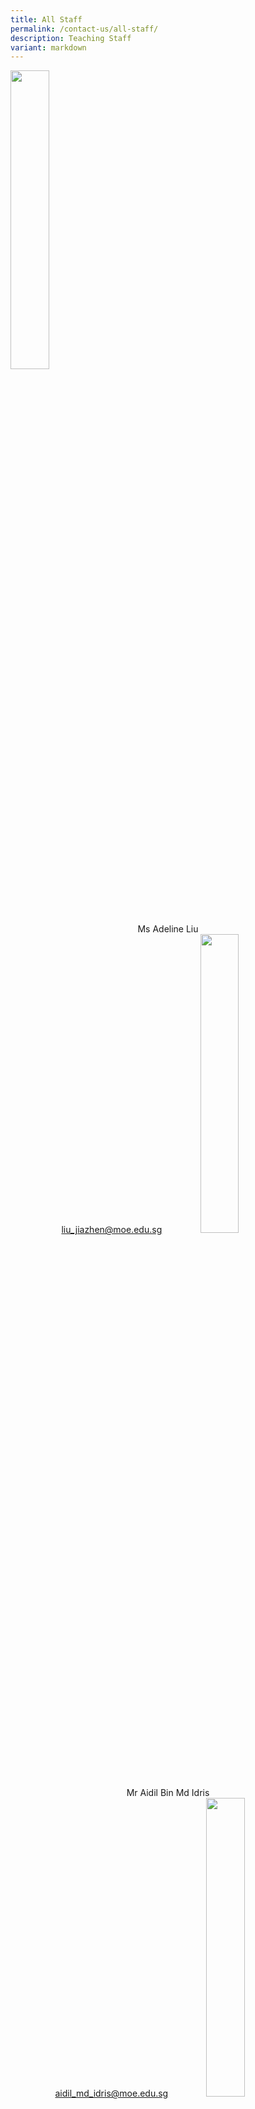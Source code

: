 ```yaml
---
title: All Staff
permalink: /contact-us/all-staff/
description: Teaching Staff
variant: markdown
---
```

<img style="width:35%" src="/images/Ms%20Liu%20Jiazhen%20Adeline.jpg">
<center>Ms Adeline Liu  <br>
	<a href="liu_jiazhen@moe.edu.sg">liu_jiazhen@moe.edu.sg</a> 
	
<img style="width:35%" src="/images/Mr%20Aidil%20Bin%20Md%20Idris.jpeg">
<center>Mr Aidil Bin Md Idris <br>
	<a href="aidil_md_idris@moe.edu.sg">aidil_md_idris@moe.edu.sg</a> 
 
	
<img style="width:35%" src="/images/Alvin%20Tan.jpeg">
<center>Mr Alvin Tan Jia Jie <br>
	<a href="tan_jia_jie@moe.edu.sg">tan_jia_jie@moe.edu.sg</a> 

<img style="width:35%" src="/images/mr%20chan%20bin%20chuan.jpeg">

Mr&nbsp;Chan Bin Chuan <br>
<a href="chan_bin_chuan@moe.edu.sg">chan_bin_chuan@moe.edu.sg</a> 	


<img style="width:35%" src="/images/Ms%20Chan%20Lay%20Leng.jpeg">

Ms Chan Lay Leng, Chloe<br>
		<a href="chan_lay_leng@moe.edu.sg">chan_lay_leng@moe.edu.sg</a> 
	
<img style="width:35%" src="/images/Mr%20Chan%20Siew%20Kwai.jpeg">

Mr Chan Siew Kwai  <br>
	<a href="chan_siew_kwai@moe.edu.sg">chan_siew_kwai@moe.edu.sg</a> 


<img style="width:35%" src="/images/Mdm%20Chen%20Liping.jpeg">

Mdm Chen Liping <br>
	<a href="chen_liping@moe.edu.sg">chen_liping@moe.edu.sg</a> 


<img style="width:35%" src="/images/Mrs%20Cheong%20Poh%20Suan.jpeg">
Mrs Cheong Poh Suan <br>
<a href="soh_poh_suan@moe.edu.sg">soh_poh_suan@moe.edu.sg</a> 


<img style="width:35%" src="/images/Mr%20Chia%20Chun%20Keong.jpeg">

Mr Chia Chun Keong  <br>
	<a href="chia_chun_keongn@moe.edu.sg">chia_chun_keongn@moe.edu.sg</a> 


<img style="width:35%" src="/images/Mr%20Chidambaram%20Saravanan.jpeg">
Mr Chidambaram Saravanan <br>
		<a href="chidambaram_saravanan@moe.edu.sg">chidambaram_saravanann@moe.edu.sg</a> 


<img style="width:35%" src="/images/Mrs%20Chin%20Leong%20Hwai%20Ee%20Stella.jpeg">

Mrs Chin-Leong Hwai Ee, Stella <br>
	<a href="leong_hwai_ee_stella@moe.edu.sg">leong_hwai_ee_stella@moe.edu.sg</a> 


<img style="width:35%" src="/images/mr%20chng%20chia%20yii.jpeg">
Mr&nbsp;Chng Chia Yi    <br>
	<a href="chng_chia_yi@moe.edu.sg">chng_chia_yi@moe.edu.sg</a> 

	
	
<img style="width:35%" src="/images/ChuaKengYeow1.jpg">

Mr Chua Keng Yeow   <br>
<a href="chua_keng_yeow@moe.edu.sg">chua_keng_yeow@moe.edu.sg</a> 


<img style="width:35%" src="/images/Mrs%20Chua%20Teng%20May%20Hwee%20Teresa.jpeg">
Mrs Chua-Teng May Hwee Teresa<br>
<a href="teng_may_hwee_teresa@moe.edu.sg">teng_may_hwee_teresa@moe.edu.sg</a> 	

<img style="width:35%" src="/images/ms%20sandy%20ee.jpeg">
Ms Ee Wen Lin, Sandy <br>
<a href="ee_wen_lin_sandy@moe.edu.sg">ee_wen_lin_sandy@moe.edu.sg</a> 	

<img style="width:35%" src="/images/Ms%20Eng%20Chia%20Lee.jpeg">
Ms Eng Chia Lee   <br>
<a href="eng_chia_lee@moe.edu.sg">eng_chia_lee@moe.edu.sg</a> 	


<img style="width:35%" src="/images/mr%20ethan%20tan.jpeg">
	Mr Ethan Tan  <br>
<a href="[ethan_tan@moe.edu.sg">[ethan_tan@moe.edu.sg</a> 	

	
<img style="width:35%" src="/images/FuRong2.jpg">
Ms Fu Rong   <br>
<a href="fu_rong@moe.edu.sg">fu_rong@moe.edu.sg</a> 	

	
<img style="width:35%" src="/images/Ms%20Hamizah%20Begum%20Bte%20Md%20Hanif.jpeg">

Ms Hamizah Begum Bte Md Hanif <br>
<a href="hamizah_begum_mohd_hanif@moe.edu.sg">hamizah_begum_mohd_hanif@moe.edu.sg</a> 		


<img style="width:35%" src="/images/Ms%20He%20Meiyu.jpeg">

Ms He Meiyu  <br>
<a href="[he_meiyu@moe.edu.sg">he_meiyu@moe.edu.sg</a> 		

<img style="width:35%" src="/images/Ms%20Heng%20Hui%20Zhen.jpeg">
Ms Heng Hui Zhen    <br>
<a href="[heng_hui_zhen@moe.edu.sg">heng_hui_zhen@moe.edu.sg</a> 			


<img style="width:35%" src="/images/Ms%20Ho%20Xiu%20Hui,%20Tessa.jpg">
Ms Ho Xiu Hui Tessa   <br>
<a href="[ho_xiu_hui_tess@moe.edu.sg">ho_xiu_hui_tess@moe.edu.sg</a> 			


<img style="width:35%" src="/images/ms%20joyner%20tay%20kai%20ling.jpeg">
Ms&nbsp;Joyner Tay     <br>
<a href="[tay_kai_ling_joyner@moe.edu.sg">tay_kai_ling_joyners@moe.edu.sg</a> 			

<img style="width:35%" src="/images/Mr%20Kamal%20Bin%20Yacob.jpeg">
Mr Kamal Bin Yacob <br>
<a href="[kamal_yacob@moe.edu.sg">kamal_yacob@moe.edu.sg</a> 			

		
<img style="width:35%" src="/images/karine.jpeg">
Mrs Karine Nai <br>
	<a href="nai_sok_khoon_karine@moe.edu.sg">nai_sok_khoon_karine@moe.edu.sg</a> 	
	
<img style="width:35%" src="/images/Mr%20Ke%20Kaijie%20Justin.jpeg">

Mr Ke Kaijie, Justin  <br>
	<a href="ke_kaijie_justin@moe.edu.sg">ke_kaijie_justin@moe.edu.sg</a> 

<img style="width:35%" src="/images/Kishan%20School%20Website.jpeg">
Mr&nbsp;Kishan Kannan  <br>
	<a href="kishan_kannan@moe.edu.sg">kishan_kannann@moe.edu.sg</a> 	


<img style="width:35%" src="/images/Doreen.png">
Ms&nbsp;Lau&nbsp;Ying&nbsp;Ying Doreen<br>
	<a href="lau_ying_ying_doreen@moe.edu.sg">lau_ying_ying_doreen@moe.edu.sg</a> 


<img style="width:35%" src="/images/Mrs%20Lehming%20Teo%20Shi%20Hui%20Rachel.jpeg">

Mrs Lehming-Teo Shi Hui, Rachel<br>
<a href="teo_shi_hui_racheln@moe.edu.sg">teo_shi_hui_rachel@moe.edu.sg</a> 

	
<img style="width:35%" src="/images/Ms%20Li%20Qianyi.jpeg">

Ms Li Qianyi <br>
<a href="li_qianyi@moe.edu.sg">li_qianyi@moe.edu.sg</a> 


<img style="width:35%" src="/images/Ms%20Lim%20Keng%20Woon%20Madeline.jpeg">
Ms Lim Keng Woon, Madeline <br>
	<a href="lim_keng_woon_madelinei@moe.edu.sg">lim_keng_woon_madelinei@moe.edu.sg</a> 


<img style="width:35%" src="/images/Mr%20Jeremy.jpeg">

Mr Lim Liangcai, Jeremy <br>
<a href="lim_liangcai_jeremy@moe.edu.sg">lim_liangcai_jeremy@moe.edu.sg</a> 

 
<img style="width:35%" src="/images/mrs%20ng%20lye%20sim.jpeg">
Mrs Lim Lye Sim  <br>
<a href="ng_lye_sim@moe.edu.sg">ng_lye_sim@moe.edu.sg</a>	
 

<img style="width:35%" src="/images/Mrs%20Lim%20Quek%20Chwee%20Tiang%20Linda.jpeg">
Mrs Lim-Quek Chwee Tiang, Linda <br>
	<a href="quek_chwee_tiang_linda@moe.edu.sg">quek_chwee_tiang_linda@moe.edu.sg</a>	


<img style="width:35%" src="/images/lohwanting.jpg">
Ms Loh Wan Ting <br>
<a href="low_wan_ting@moe.edu.sg">low_wan_ting@moe.edu.sg</a>	

	
<img style="width:35%" src="/images/Ms%20Low%20Li%20Qing.jpg">
Ms Low Liqing <br>
<a href="low_liqing@moe.edu.sg">low_liqing@moe.edu.sg</a>	


<img style="width:35%" src="/images/Mr%20Mohideeen%20Nizar.jpeg">
Mr Mohideen Nizar s/o Anwar <br>
<a href="mohideen_nizar_anwarg@moe.edu.sg">mohideen_nizar_anwarg@moe.edu.sg</a>		

 
 <img style="width:35%" src="/images/Mdm%20Mursalina.jpeg">
 Mdm Mursalina Bte Mohd Saim <br>
	<a href="mursalina_mohd_saimg@moe.edu.sg">mursalina_mohd_saim@moe.edu.sg</a>	


<img style="width:35%" src="/images/Mdm%20Natarajan%20Umarani%20(Teacher).jpg">

Ms Natarajan Umarani <br>
<a href="natarajan_umarani@moe.edu.sg">natarajan_umarani@moe.edu.sg</a>	


<img style="width:35%" src="/images/Mr%20Ng%20Loong%20Kin,%20Alvin.jpg">

Mr Ng Loong Kin, Alvin <br>
<a href="ng_loong_kin_alvin@moe.edu.sg">ng_loong_kin_alvin@moe.edu.sg</a>	

	
<img style="width:35%" src="/images/Mrs%20Peh%20Yeo%20Hwee%20Ching%20Magdelene.jpeg">
Mrs Peh-Yeo Hwee Ching Magdalene <br>
	<a href="yeo_hwee_ching_magdalene@moe.edu.sg">yeo_hwee_ching_magdalene@moe.edu.sg</a>	



<img style="width:35%" src="/images/Mdm%20Rajamanickam.jpeg">
Mdm Rajamanickam Renuka <br>
	<a href="[rajamanickam_renuka@moe.edu.sg">rajamanickam_renuka@moe.edu.sg</a> 			


<img style="width:35%" src="/images/Mdm%20Rashidah%20Kassim.jpeg">
Mdm Rashidah Kassim <br>
	<a href="rashidah_kassim@moe.edu.sg">rashidah_kassim@moe.edu.sg</a> 			


<img style="width:35%" src="/images/Mr%20Mohamed%20Ressal.jpeg">
Mr Mohamed Ressal Mohamed Raffi <br>
		<a href="mohamed_ressal_mohamed_raffi@moe.edu.sg">mohamed_ressal_mohamed_raffi@moe.edu.sg</a> 			


<img style="width:35%" src="/images/Mdm%20Rosezalina.jpeg">
Mdm Rosezalina Bte Asmoin <br>
<a href="rosezalina_asmoin@moe.edu.sg">rosezalina_asmoin@moe.edu.sg</a> 				

<img style="width:35%" src="/images/Mr%20See%20Gim%20Hwee%20(1).jpg">
Mr See Gim Hwee <br>
<a href="see_gim_hween@moe.edu.sg">see_gim_hwee@moe.edu.sg</a> 		


<img style="width:35%" src="/images/Ms%20Sia%20Gee%20Han.jpeg">
Ms Sia Gee Han, Karen <br>
	<a href="karen_sia_gee_han@moe.edu.sg">karen_sia_gee_han@moe.edu.sg</a> 		




<img style="width:35%" src="/images/Mdm%20Sheetal%20Sonawane.jpeg">

Ms Sheetal Sonawane <br>
	<a href="sheetal_madhukar_sonawane@moe.edu.sg">sheetal_madhukar_sonawane@moe.edu.sg</a> 		


<img style="width:35%" src="/images/Ms%20Sim%20Shin%20Jie.jpg">
Ms Sim Shin Jie <br>
	<a href="sim_shin_jiee@moe.edu.sg">sim_shin_jie@moe.edu.sg</a>


<img style="width:35%" src="/images/ms%20siti%20nurwati%20dalduri.jpeg">
Ms Siti Nurwati Dalduri <br>
<a href="siti_nurwati_dalduri@moe.edu.sg">siti_nurwati_dalduri@moe.edu.sg</a>


<img style="width:35%" src="/images/Ms%20Soon%20Si%20Lin%20Jocelyn%20(Teacher).png">

Ms Soon Si Lin Jocelyn <br>
		<a href="soon_si_lin_jocely@moe.edu.sg">soon_si_lin_jocely@moe.edu.sg</a>


<img style="width:35%" src="/images/Ms%20Sophia%20Ng%20Jia%20Ming.jpg">
Ms Sophia Ng <br>
	<a href="sophia_ng_jia_ming@moe.edu.sg">sophia_ng_jia_ming@moe.edu.sg</a>


<img style="width:35%" src="/images/Ms%20Sumitha.jpeg">
Mdm Sumitha Kirsnan <br>
		<a href="sumitha_kirsnan@moe.edu.sg">sumitha_kirsnan@moe.edu.sg</a>


<img style="width:35%" src="/images/Ms%20Syafiqah%20Binte%20Zaini.jpg">
Ms Syafiqah Binte Zaini <br>
		<a href="syafiqah_zainin@moe.edu.sg">syafiqah_zaini@moe.edu.sg</a>


<img style="width:35%" src="/images/Mr%20Tan%20Chor%20Seng.jpg">
Mr Tan Chor Seng <br>
		<a href="tan_chor_seng_a@moe.edu.sg">tan_chor_seng_a@moe.edu.sg</a>


<img style="width:35%" src="/images/Ms%20Joycelyn.jpeg">
Ms Tan E-Fung, Joycelyn <br>
		<a href="tan_e_fung_joycelyn@moe.edu.sg">tan_e_fung_joycelyn@moe.edu.sg</a>


<img style="width:35%" src="/images/Mr%20Peter.jpeg">
Mr Tan Eng Hoe, Peter <br>
		<a href="peter_tan_eng_hoe@moe.edu.sg">peter_tan_eng_hoe@moe.edu.sg</a>

<img style="width:35%" src="/images/Mr%20John.jpeg">
Mr Tan Hong Soong, John <br>
			<a href="tan_hong_soong@moe.edu.sg">tan_hong_soong@moe.edu.sg</a>


<img style="width:35%" src="/images/mr%20tan%20jit%20jin.jpeg">
Mr Tan Jit Jin <br>
	<a href="tan_jit_jin@moe.edu.sg">tan_jit_jin@moe.edu.sg</a>

<img style="width:35%" src="/images/ms%20tan%20kay%20shin.jpeg">
Mdm Tan Kay Shin <br>
		<a href="tan_kay_shin@moe.edu.sg">tan_kay_shin@moe.edu.sg</a>




<img style="width:35%" src="/images/Mr%20Tan%20Liang%20Hooi.jpeg">
Mr Tan Liang Hooi <br>
		<a href="ttan_liang_hooi@moe.edu.sg">tan_liang_hooi@moe.edu.sg</a>


<img style="width:35%" src="/images/kenneth.jpeg">
Mr Tan Ming Hon, Kenneth <br>
		<a href="tan_ming_ho@moe.edu.sg">tan_ming_ho@moe.edu.sg</a>

<img style="width:35%" src="/images/mr%20tan%20teck%20soon.jpeg">
Mr Tan Teck Soon <br>
		<a href="tan_teck_soon@moe.edu.sg">tan_teck_soon@moe.edu.sg</a>


<img style="width:35%" src="/images/Mr%20Tan%20Ser%20Yong.jpeg">
Mr Tan Ser Yong, Philip <br>
	<a href="tan_ser_yong_philipn@moe.edu.sg">tan_ser_yong_philip@moe.edu.sg</a>


<img style="width:35%" src="/images/Mrs%20Tan%20Wong%20Siew%20Har.jpeg">

Mrs Tan-Wong Siew Har, Winnie <br>
	<a href="wong_siew_har_winnie@moe.edu.sg">wong_siew_har_winnie@moe.edu.sg</a>


<img style="width:35%" src="/images/Mrs%20Tan%20Wen%20Yi.jpeg">
Mrs Tan Wen Yi <br>
	<a href="tan_wen_yi@moe.edu.sg">tan_wen_yi@moe.edu.sg</a>


<img style="width:35%" src="/images/Mrs%20Teng%20Tay%20Soo%20Chin.jpeg">
Mrs Teng-Tay Soo Chin, Emmeline <br>
	<a href="tay_soo_chin_emmeline@moe.edu.sg">tay_soo_chin_emmeline@moe.edu.sg</a>


<img style="width:35%" src="/images/teochaiyeow.jpeg">
Mr Teo Chai Yaw <br>
	<a href="teo_chai_yaw@moe.edu.sg">teo_chai_yaw@moe.edu.sg</a>


<img style="width:35%" src="/images/Ms%20Teo%20Wei%20Na.jpeg">
Ms Teo Wei Na <br>
	<a href="teo_wei_na@moe.edu.sg">teo_wei_na@moe.edu.sg</a>


<img style="width:35%" src="/images/mr%20thomas%20law%20choon%20ting.jpeg">

Mr Thomas Law <br>
	<a href="law_choon_ting_thomas@moe.edu.sg">law_choon_ting_thomas@moe.edu.sg</a>


<img style="width:35%" src="/images/Valane%20Passport%20Photo%202.jpeg">

Ms Tnee Li Ling, Valane <br>
	<a href="tnee_li_ling_valane@moe.edu.sg">tnee_li_ling_valane@moe.edu.sg</a>


<img style="width:35%" src="/images/tracy_tey.jpeg">
Ms Tracy Tey <br>
		<a href="tracy_tey_pin_pin@moe.edu.sg">tracy_tey_pin_pin@moe.edu.sg</a>


<img style="width:35%" src="/images/Ms%20Wee%20Ni%20Swen.jpg">
Ms Wee Ni Swen <br>
	<a href="wee_ni_swen@moe.edu.sg">wee_ni_swen@moe.edu.sg</a>


<img style="width:35%" src="/images/Ms%20Wee%20Yee%20Ing.jpg">
Ms Wee Yee Ing <br>
	<a href="wee_yee_ing@moe.edu.sg">wee_yee_ing@moe.edu.sg</a>


<img style="width:35%" src="/images/Mrs%20Wee%20Loh%20Wee%20Sin.jpeg">
Mrs Wee-Loh Wee Sin <br>
		<a href="loh_wee_sin@moe.edu.sg">loh_wee_sin@moe.edu.sg</a>
	
<img style="width:35%" src="/images/Ms%20Woong%20Choy%20Wan.jpeg">
Ms Woong Choy Wan <br>
	<a href="woong_choy_wan@moe.edu.sg">woong_choy_wan@moe.edu.sg</a>


<img style="width:35%" src="/images/Mr%20Andy.jpeg">
Mr Yap Jin Hua, Andy <br>
	<a href="yap_jin_hua_andy@moe.edu.sg">yap_jin_hua_andy@moe.edu.sg</a>


<img style="width:35%" src="/images/Mr%20Yong%20Teck%20Sin.jpg">
Mr Yong Teck Sin <br>
	<a href="tyong_teck_sin@moe.edu.sg">yong_teck_sinn@moe.edu.sg</a>

<img style="width:35%" src="/images/Mrs%20Yuen%20Lay%20Eng.jpeg">
Mrs Yuen Lay Eng <br>
	<a href="ang_lay_eng@moe.edu.sg">ang_lay_eng@moe.edu.sg</a>
	

<img style="width:35%" src="/images/ZhangMing.jpeg">
Mr Zhang Ming <br>
	<a href="zhang_ming@moe.edu.sg">zhang_ming@moe.edu.sg</a>
 
</center></center></center>